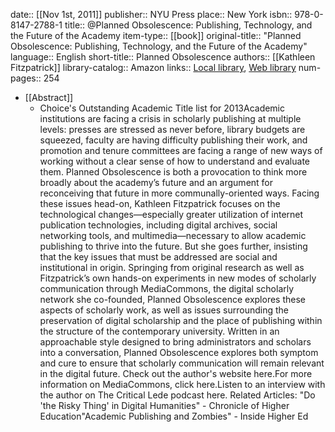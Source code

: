 date:: [[Nov 1st, 2011]]
publisher:: NYU Press
place:: New York
isbn:: 978-0-8147-2788-1
title:: @Planned Obsolescence: Publishing, Technology, and the Future of the Academy
item-type:: [[book]]
original-title:: "Planned Obsolescence: Publishing, Technology, and the Future of the Academy"
language:: English
short-title:: Planned Obsolescence
authors:: [[Kathleen Fitzpatrick]]
library-catalog:: Amazon
links:: [Local library](zotero://select/groups/2386895/items/ZYQRP6CC), [Web library](https://www.zotero.org/groups/2386895/items/ZYQRP6CC)
num-pages:: 254

- [[Abstract]]
	- Choice's Outstanding Academic Title list for 2013Academic institutions are facing a crisis in scholarly publishing at multiple levels: presses are stressed as never before, library budgets are squeezed, faculty are having difficulty publishing their work, and promotion and tenure committees are facing a range of new ways of working without a clear sense of how to understand and evaluate them. Planned Obsolescence is both a provocation to think more broadly about the academy’s future and an argument for reconceiving that future in more communally-oriented ways. Facing these issues head-on, Kathleen Fitzpatrick focuses on the technological changes—especially greater utilization of internet publication technologies, including digital archives, social networking tools, and multimedia—necessary to allow academic publishing to thrive into the future. But she goes further, insisting that the key issues that must be addressed are social and institutional in origin. Springing from original research as well as Fitzpatrick’s own hands-on experiments in new modes of scholarly communication through MediaCommons, the digital scholarly network she co-founded, Planned Obsolescence explores these aspects of scholarly work, as well as issues surrounding the preservation of digital scholarship and the place of publishing within the structure of the contemporary university. Written in an approachable style designed to bring administrators and scholars into a conversation, Planned Obsolescence explores both symptom and cure to ensure that scholarly communication will remain relevant in the digital future. Check out the author's website here.For more information on MediaCommons, click here.Listen to an interview with the author on The Critical Lede podcast here. Related Articles: "Do 'the Risky Thing' in Digital Humanities" - Chronicle of Higher Education"Academic Publishing and Zombies" - Inside Higher Ed